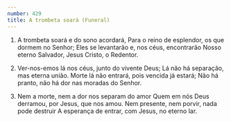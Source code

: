 ```yaml
---
number: 429
title: A trombeta soará (Funeral)
---
```


1. A trombeta soará e do sono acordará,
  Para o reino de esplendor, os que dormem no Senhor;
  Eles se levantarão e, nos céus, encontrarão
  Nosso eterno Salvador, Jesus Cristo, o Redentor.

2. Ver-nos-emos lá nos céus, junto do vivente Deus;
  Lá não há separação, mas eterna união.
  Morte lá não entrará, pois vencida já estará;
  Não há pranto, não há dor nas moradas do Senhor.

3. Nem a morte, nem a dor nos separam do amor
  Quem em nós Deus derramou, por Jesus, que nos amou.
  Nem presente, nem porvir, nada pode destruir
  A esperança de entrar, com Jesus, no eterno lar.

